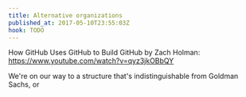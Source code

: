 ```yaml
---
title: Alternative organizations
published_at: 2017-05-10T23:55:03Z
hook: TODO
---
```


How GitHub Uses GitHub to Build GitHub by Zach Holman:
https://www.youtube.com/watch?v=qyz3jkOBbQY

We're on our way to a structure that's indistinguishable
from Goldman Sachs, or 
